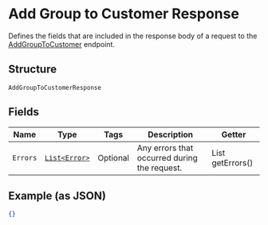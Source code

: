 
# Add Group to Customer Response

Defines the fields that are included in the response body of
a request to the [AddGroupToCustomer](#endpoint-addgrouptocustomer) endpoint.

## Structure

`AddGroupToCustomerResponse`

## Fields

| Name | Type | Tags | Description | Getter |
|  --- | --- | --- | --- | --- |
| `Errors` | [`List<Error>`](/doc/models/error.md) | Optional | Any errors that occurred during the request. | List<Error> getErrors() |

## Example (as JSON)

```json
{}
```

